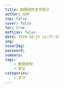 ```yaml
---
title: 数据结构读书笔记
author: 龙昕
top: false
cover: false
toc: true
mathjax: false
date: 2020-10-25 13:57:32
img:
coverImg:
password:
summary:
tags:
	- 数据结构
	- 笔记
categories:
	- 学习
---
```


